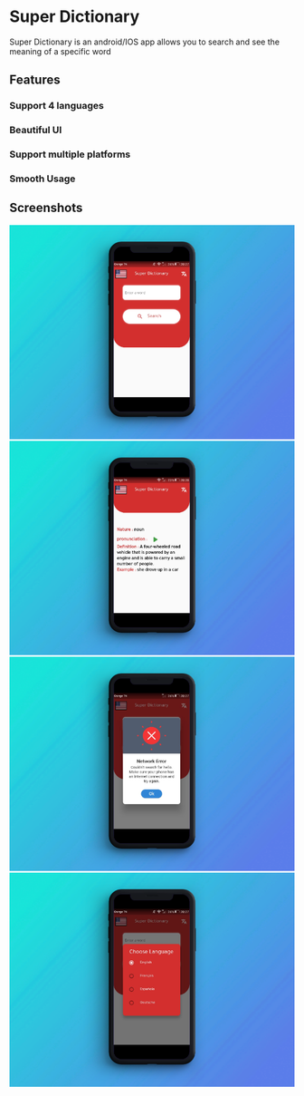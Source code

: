 # Super Dictionary

Super Dictionary is an android/IOS app allows you to search and see the meaning of a specific word 

## Features
### Support 4 languages
### Beautiful UI
### Support multiple platforms
### Smooth Usage
## Screenshots
![alt text](https://github.com/nabilkrs/super_dictionary/blob/main/screenshots/1.png?raw=true)
![alt text](https://github.com/nabilkrs/super_dictionary/blob/main/screenshots/2.png?raw=true)
![alt text](https://github.com/nabilkrs/super_dictionary/blob/main/screenshots/3.png?raw=true)
![alt text](https://github.com/nabilkrs/super_dictionary/blob/main/screenshots/4.png?raw=true)
